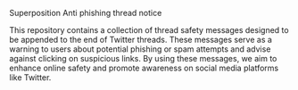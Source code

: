 Superposition Anti phishing thread notice

This repository contains a collection of thread safety messages designed to be appended to the end of Twitter threads. These messages serve as a warning to users about potential phishing or spam attempts and advise against clicking on suspicious links. By using these messages, we aim to enhance online safety and promote awareness on social media platforms like Twitter.
